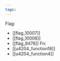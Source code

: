 ```yaml
---
tags:
---
```

Flag:
- [[flag_10007]]
- [[flag_10006]]
- [[flag_9476]]
Fn:
- [[u4204_function18]]
- [[u4204_function4]]
